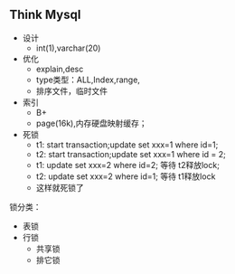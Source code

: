 ## Think Mysql

- 设计
  - int(1),varchar(20)
- 优化
  - explain,desc
  - type类型：ALL,Index,range,
  - 排序文件，临时文件
- 索引
  - B+
  - page(16k),内存硬盘映射缓存；
- 死锁
  - t1: start transaction;update set xxx=1 where  id=1;
  - t2: start transaction;update set xxx=1 where id = 2;
  - t1: update set xxx=2 where  id=2; 等待 t2释放lock;
  - t2: update set xxx=2 where id=1;  等待 t1释放lock
  - 这样就死锁了

锁分类：
- 表锁
- 行锁
  - 共享锁
  - 排它锁
